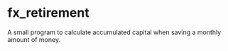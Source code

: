 # fx_retirement

A small program to calculate accumulated capital when saving a monthly amount of money.
